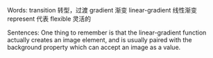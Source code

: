 Words:
    transition 转型，过渡
    gradient 渐变
    linear-gradient 线性渐变
    represent 代表
    flexible 灵活的

Sentences:
    One thing to remember is that the linear-gradient function actually creates an image element, and is usually paired with the background property which can accept an image as a value.